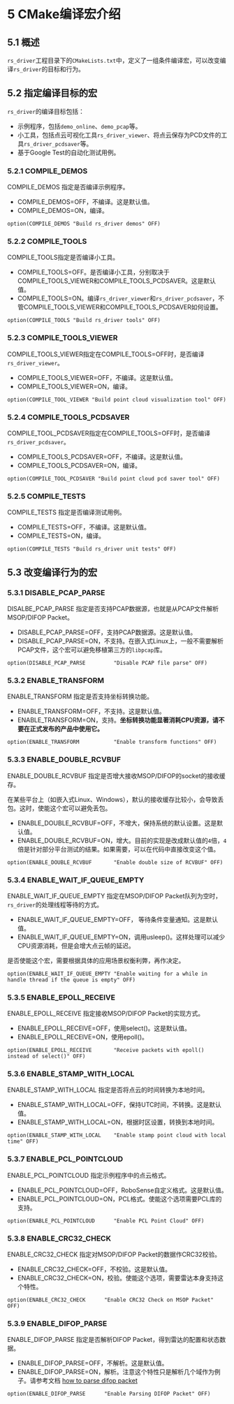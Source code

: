 # 5 **CMake编译宏介绍**



## 5.1 概述

`rs_driver`工程目录下的`CMakeLists.txt`中，定义了一组条件编译宏，可以改变编译`rs_driver`的目标和行为。



## 5.2 指定编译目标的宏

`rs_driver`的编译目标包括：

+ 示例程序，包括`demo_online`、`demo_pcap`等。
+ 小工具，包括点云可视化工具`rs_driver_viewer`、将点云保存为PCD文件的工具`rs_driver_pcdsaver`等。
+ 基于Google Test的自动化测试用例。



### 5.2.1 COMPILE_DEMOS

COMPILE_DEMOS 指定是否编译示例程序。
+ COMPILE_DEMOS=OFF，不编译。这是默认值。
+ COMPILE_DEMOS=ON，编译。

```
option(COMPILE_DEMOS "Build rs_driver demos" OFF)
```

### 5.2.2 COMPILE_TOOLS

COMPILE_TOOLS指定是否编译小工具。
+ COMPILE_TOOLS=OFF。是否编译小工具，分别取决于COMPILE_TOOLS_VIEWER和COMPILE_TOOLS_PCDSAVER。这是默认值。
+ COMPILE_TOOLS=ON。编译`rs_driver_viewer`和`rs_driver_pcdsaver`，不管COMPILE_TOOLS_VIEWER和COMPILE_TOOLS_PCDSAVER如何设置。

```
option(COMPILE_TOOLS "Build rs_driver tools" OFF)
```

### 5.2.3 COMPILE_TOOLS_VIEWER

COMPILE_TOOLS_VIEWER指定在COMPILE_TOOLS=OFF时，是否编译`rs_driver_viewer`。
+ COMPILE_TOOLS_VIEWER=OFF，不编译。这是默认值。
+ COMPILE_TOOLS_VIEWER=ON，编译。

```
option(COMPILE_TOOL_VIEWER "Build point cloud visualization tool" OFF)
```

### 5.2.4 COMPILE_TOOLS_PCDSAVER

COMPILE_TOOL_PCDSAVER指定在COMPILE_TOOLS=OFF时，是否编译`rs_driver_pcdsaver`。
+ COMPILE_TOOLS_PCDSAVER=OFF，不编译。这是默认值。
+ COMPILE_TOOLS_PCDSAVER=ON，编译。

```
option(COMPILE_TOOL_PCDSAVER "Build point cloud pcd saver tool" OFF)
```

### 5.2.5 COMPILE_TESTS

COMPILE_TESTS 指定是否编译测试用例。
+ COMPILE_TESTS=OFF，不编译。这是默认值。
+ COMPILE_TESTS=ON，编译。

```
option(COMPILE_TESTS "Build rs_driver unit tests" OFF)
```



## 5.3 改变编译行为的宏

### 5.3.1 DISABLE_PCAP_PARSE

DISALBE_PCAP_PARSE 指定是否支持PCAP数据源，也就是从PCAP文件解析MSOP/DIFOP Packet。
+ DISABLE_PCAP_PARSE=OFF，支持PCAP数据源。这是默认值。
+ DISABLE_PCAP_PARSE=ON，不支持。在嵌入式Linux上，一般不需要解析PCAP文件，这个宏可以避免移植第三方的`libpcap`库。

```
option(DISABLE_PCAP_PARSE         "Disable PCAP file parse" OFF) 
```

### 5.3.2 ENABLE_TRANSFORM

ENABLE_TRANSFORM 指定是否支持坐标转换功能。
+ ENABLE_TRANSFORM=OFF，不支持。这是默认值。
+ ENABLE_TRANSFORM=ON，支持。**坐标转换功能显著消耗CPU资源，请不要在正式发布的产品中使用它。**

```
option(ENABLE_TRANSFORM           "Enable transform functions" OFF)
```

### 5.3.3 ENABLE_DOUBLE_RCVBUF

ENABLE_DOUBLE_RCVBUF 指定是否增大接收MSOP/DIFOP的socket的接收缓存。

在某些平台上（如嵌入式Linux、Windows），默认的接收缓存比较小，会导致丢包。这时，使能这个宏可以避免丢包。
+ ENABLE_DOUBLE_RCVBUF=OFF，不增大，保持系统的默认设置。这是默认值。
+ ENABLE_DOUBLE_RCVBUF=ON，增大。目前的实现是改成默认值的`4`倍，`4`倍是针对部分平台测试的结果。如果需要，可以在代码中直接改变这个值。

```
option(ENABLE_DOUBLE_RCVBUF       "Enable double size of RCVBUF" OFF)
```

### 5.3.4 ENABLE_WAIT_IF_QUEUE_EMPTY

ENABLE_WAIT_IF_QUEUE_EMPTY 指定在MSOP/DIFOP Packet队列为空时，`rs_driver`的处理线程等待的方式。
+ ENABLE_WAIT_IF_QUEUE_EMPTY=OFF， 等待条件变量通知。这是默认值。
+ ENABLE_WAIT_IF_QUEUE_EMPTY=ON，调用usleep()。这样处理可以减少CPU资源消耗，但是会增大点云帧的延迟。

是否使能这个宏，需要根据具体的应用场景权衡利弊，再作决定。

```
option(ENABLE_WAIT_IF_QUEUE_EMPTY "Enable waiting for a while in handle thread if the queue is empty" OFF)
```

### 5.3.5 ENABLE_EPOLL_RECEIVE

ENABLE_EPOLL_RECEIVE 指定接收MSOP/DIFOP Packet的实现方式。
+ ENABLE_EPOLL_RECEIVE=OFF，使用select()。这是默认值。
+ ENABLE_EPOLL_RECEIVE=ON，使用epoll()。

```
option(ENABLE_EPOLL_RECEIVE       "Receive packets with epoll() instead of select()" OFF)
```

### 5.3.6 ENABLE_STAMP_WITH_LOCAL

ENABLE_STAMP_WITH_LOCAL 指定是否将点云的时间转换为本地时间。
+ ENABLE_STAMP_WITH_LOCAL=OFF，保持UTC时间，不转换。这是默认值。
+ ENABLE_STAMP_WITH_LOCAL=ON，根据时区设置，转换到本地时间。

```
option(ENABLE_STAMP_WITH_LOCAL    "Enable stamp point cloud with local time" OFF)
```

### 5.3.7 ENABLE_PCL_POINTCLOUD

ENABLE_PCL_POINTCLOUD 指定示例程序中的点云格式。
+ ENABLE_PCL_POINTCLOUD=OFF，RoboSense自定义格式。这是默认值。
+ ENABLE_PCL_POINTCLOUD=ON，PCL格式。使能这个选项需要PCL库的支持。

```
option(ENABLE_PCL_POINTCLOUD      "Enable PCL Point Cloud" OFF)
```

### 5.3.8 ENABLE_CRC32_CHECK

ENABLE_CRC32_CHECK 指定对MSOP/DIFOP Packet的数据作CRC32校验。
+ ENABLE_CRC32_CHECK=OFF，不校验。这是默认值。
+ ENABLE_CRC32_CHECK=ON，校验。使能这个选项，需要雷达本身支持这个特性。

```
option(ENABLE_CRC32_CHECK      "Enable CRC32 Check on MSOP Packet" OFF)
```

### 5.3.9 ENABLE_DIFOP_PARSE

ENABLE_DIFOP_PARSE 指定是否解析DIFOP Packet，得到雷达的配置和状态数据。
+ ENABLE_DIFOP_PARSE=OFF，不解析。这是默认值。
+ ENABLE_DIFOP_PARSE=ON，解析。注意这个特性只是解析几个域作为例子。请参考文档 [how to parse difop packet](../howto/21_how_to_parse_difop_CN.md)

```
option(ENABLE_DIFOP_PARSE      "Enable Parsing DIFOP Packet" OFF)
```

